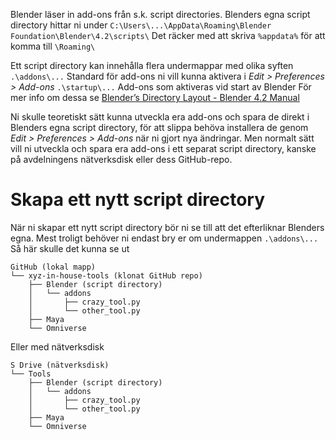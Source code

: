 Blender läser in add-ons från s.k. script directories. Blenders egna script directory hittar ni under
`C:\Users\...\AppData\Roaming\Blender Foundation\Blender\4.2\scripts\`
Det räcker med att skriva `%appdata%` för att komma till `\Roaming\`

Ett script directory kan innehålla flera undermappar med olika syften
`.\addons\...` Standard för add-ons ni vill kunna aktivera i _Edit > Preferences > Add-ons_
`.\startup\...` Add-ons som aktiveras vid start av Blender
För mer info om dessa se [Blender’s Directory Layout - Blender 4.2 Manual](https://docs.blender.org/manual/en/latest/advanced/blender_directory_layout.html#path-layout)

Ni skulle teoretiskt sätt kunna utveckla era add-ons och spara de direkt i Blenders egna script directory, för att slippa behöva installera de genom _Edit > Preferences > Add-ons_ när ni gjort nya ändringar. Men normalt sätt vill ni utveckla och spara era add-ons i ett separat script directory, kanske på avdelningens nätverksdisk eller dess GitHub-repo.
# Skapa ett nytt script directory
När ni skapar ett nytt script directory bör ni se till att det efterliknar Blenders egna. Mest troligt behöver ni endast bry er om undermappen `.\addons\...`
Så här skulle det kunna se ut
```
GitHub (lokal mapp)
└── xyz-in-house-tools (klonat GitHub repo)
	├── Blender (script directory)
	│   └── addons
	│       ├── crazy_tool.py
    │       └── other_tool.py
    ├── Maya
    └── Omniverse
```
Eller med nätverksdisk
```
S Drive (nätverksdisk)
└── Tools
	├── Blender (script directory)
	│   └── addons
	│       ├── crazy_tool.py
    │       └── other_tool.py
    ├── Maya
    └── Omniverse
```